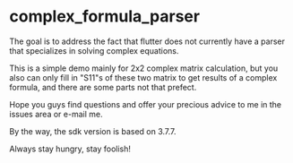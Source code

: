 # complex_formula_parser

The goal is to address the fact that flutter does not currently have a parser that specializes in solving complex equations.

This is a simple demo mainly for 2x2 complex matrix calculation, but you also can only fill in "S11"s of these two matrix to get results of a complex formula, and there are some parts not that prefect.

Hope you guys find questions and offer your precious advice to me in the issues area or e-mail me. 

By the way, the sdk version is based on 3.7.7.

Always stay hungry, stay foolish!
